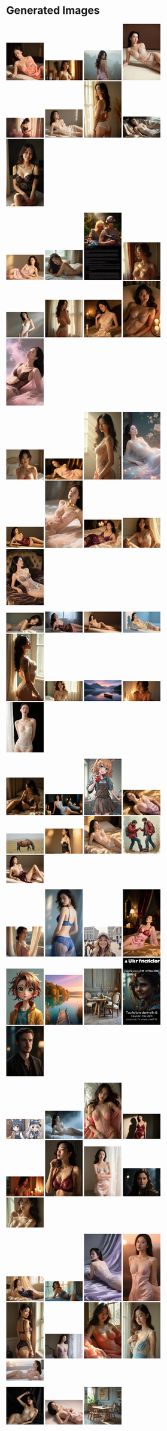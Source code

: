 # Generated Images



<img src="2025_09_02_01.webp" width="100"/> <img src="2025_09_02_02.webp" width="100"/> <img src="2025_09_02_03.webp" width="100"/> <img src="2025_09_02_04.webp" width="100"/> <img src="2025_09_02_05.webp" width="100"/> <img src="2025_09_02_06.webp" width="100"/> <img src="2025_09_02_07.webp" width="100"/> <img src="2025_09_02_08.webp" width="100"/> <img src="2025_09_02_09.webp" width="100"/>

<img src="2025_09_02_10.webp" width="100"/> <img src="2025_09_02_11.webp" width="100"/> <img src="2025_09_02_12.webp" width="100"/> <img src="2025_09_02_13.webp" width="100"/> <img src="2025_09_02_14.webp" width="100"/> <img src="2025_09_02_15.webp" width="100"/> <img src="2025_09_02_16.webp" width="100"/> <img src="2025_09_02_17.webp" width="100"/> <img src="2025_09_02_18.webp" width="100"/>

<img src="2025_09_02_19.webp" width="100"/> <img src="2025_09_02_20.webp" width="100"/> <img src="2025_09_02_21.webp" width="100"/> <img src="2025_09_02_22.webp" width="100"/> <img src="2025_09_02_23.webp" width="100"/> <img src="2025_09_02_24.webp" width="100"/> <img src="2025_09_02_25.webp" width="100"/> <img src="2025_09_02_26.webp" width="100"/> <img src="2025_09_02_27.webp" width="100"/>

<img src="2025_09_02_28.webp" width="100"/> <img src="2025_09_02_29.webp" width="100"/> <img src="2025_09_02_30.webp" width="100"/> <img src="2025_09_02_31.webp" width="100"/> <img src="2025_09_02_32.webp" width="100"/> <img src="2025_09_02_33.webp" width="100"/> <img src="2025_09_02_34.webp" width="100"/> <img src="2025_09_02_35.webp" width="100"/> <img src="2025_09_02_36.webp" width="100"/>

<img src="2025_09_02_37.webp" width="100"/> <img src="2025_09_02_38.webp" width="100"/> <img src="2025_09_02_39.webp" width="100"/> <img src="2025_09_02_40.webp" width="100"/> <img src="2025_09_02_41.webp" width="100"/> <img src="2025_09_02_42.webp" width="100"/> <img src="2025_09_02_43.webp" width="100"/> <img src="2025_09_02_44.webp" width="100"/> <img src="2025_09_02_45.webp" width="100"/>

<img src="2025_09_02_46.webp" width="100"/> <img src="2025_09_02_47.webp" width="100"/> <img src="2025_09_02_48.webp" width="100"/> <img src="2025_09_02_49.webp" width="100"/> <img src="2025_09_02_50.webp" width="100"/> <img src="2025_09_02_51.webp" width="100"/> <img src="2025_09_02_52.webp" width="100"/> <img src="2025_09_02_53.webp" width="100"/> <img src="2025_09_02_54.webp" width="100"/>

<img src="2025_09_02_55.webp" width="100"/> <img src="2025_09_02_56.webp" width="100"/> <img src="2025_09_02_57.webp" width="100"/> <img src="2025_09_02_58.webp" width="100"/> <img src="2025_09_02_59.webp" width="100"/> <img src="2025_09_02_60.webp" width="100"/> <img src="2025_09_02_61.webp" width="100"/> <img src="2025_09_02_62.webp" width="100"/> <img src="2025_09_02_63.webp" width="100"/>

<img src="2025_09_02_64.webp" width="100"/> <img src="2025_09_02_65.webp" width="100"/> <img src="2025_09_02_66.webp" width="100"/> <img src="2025_09_02_67.webp" width="100"/> <img src="2025_09_02_68.webp" width="100"/> <img src="2025_09_02_69.webp" width="100"/> <img src="2025_09_02_70.webp" width="100"/> <img src="2025_09_02_71.webp" width="100"/> <img src="2025_09_02_72.webp" width="100"/>

<img src="2025_09_02_73.webp" width="100"/> <img src="2025_09_02_74.webp" width="100"/> <img src="2025_09_02_75.webp" width="100"/>